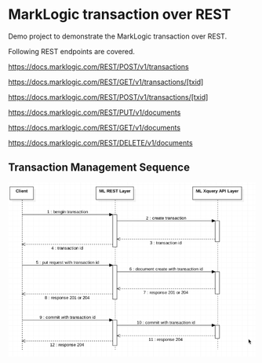 # MarkLogic transaction over REST

Demo project to demonstrate the MarkLogic transaction over REST.

Following REST endpoints are covered.

https://docs.marklogic.com/REST/POST/v1/transactions

https://docs.marklogic.com/REST/GET/v1/transactions/[txid]

https://docs.marklogic.com/REST/POST/v1/transactions/[txid]

https://docs.marklogic.com/REST/PUT/v1/documents

https://docs.marklogic.com/REST/GET/v1/documents

https://docs.marklogic.com/REST/DELETE/v1/documents

## Transaction Management Sequence 
![MarkLogic transaction over REST](seq.png)
